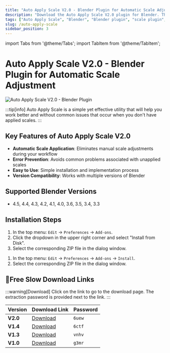 ```yaml
---
title: "Auto Apply Scale V2.0 - Blender Plugin for Automatic Scale Adjustment"
description: "Download the Auto Apply Scale V2.0 plugin for Blender. This utility helps you work better and avoid common issues that occur when you don't have applied scales."
tags: ["Auto Apply Scale", "Blender", "Blender plugin", "scale plugin", "3D modeling", "3D animation"]
slug: /auto-apply-scale
sidebar_position: 3
---
```


import Tabs from '@theme/Tabs';
import TabItem from '@theme/TabItem';

# Auto Apply Scale V2.0 - Blender Plugin for Automatic Scale Adjustment

![Auto Apply Scale V2.0 - Blender Plugin](/img/Auto-Apply-Scale.jpg)

:::tip[info]
Auto Apply Scale is a simple yet effective utility that will help you work better and without common issues that occur when you don't have applied scales.
:::

## Key Features of Auto Apply Scale V2.0

- **Automatic Scale Application**: Eliminates manual scale adjustments during your workflow
- **Error Prevention**: Avoids common problems associated with unapplied scales
- **Easy to Use**: Simple installation and implementation process
- **Version Compatibility**: Works with multiple versions of Blender

## Supported Blender Versions

- 4.5, 4.4, 4.3, 4.2, 4.1, 4.0, 3.6, 3.5, 3.4, 3.3

## Installation Steps

<Tabs>
  <TabItem value="blender-4.1+" label="Blender 4.1 and Later">
    <ol>
      <li>In the top menu: <code>Edit</code> → <code>Preferences</code> → <code>Add-ons</code>.</li>
      <li>Click the dropdown in the upper right corner and select "Install from Disk".</li>
      <li>Select the corresponding ZIP file in the dialog window.</li>
    </ol>
  </TabItem>
  <TabItem value="blender-4.0-" label="Blender 4.0 and Earlier" default>
    <ol>
      <li>In the top menu: <code>Edit</code> → <code>Preferences</code> → <code>Add-ons</code> → <code>Install</code>.</li>
      <li>Select the corresponding ZIP file in the dialog window.</li>
    </ol>
  </TabItem>
</Tabs>

## 🐌Free Slow Download Links

:::warning[Download]
Click on the link to go to the download page. The extraction password is provided next to the link.
:::

| Version | Download Link | Password |
|---|---|---|
| **V2.0** | [Download](https://pan.baidu.com/s/1hbnEEtdPYwBH-hMW6h1NUA?pwd=6uew) | `6uew` |
| **V1.4** | [Download](https://pan.baidu.com/s/1cJIZOYZT4GDr8Yo6aI_-PQ?pwd=6ctf) | `6ctf` |
| **V1.3** | [Download](https://pan.baidu.com/s/1URVuHhQK--tlocNrZpKYbg?pwd=vnhv) | `vnhv` |
| **V1.0** | [Download](https://pan.baidu.com/s/18bU6CmeRrjR1tRrpvs7Nfg?pwd=g3mr) | `g3mr` |

